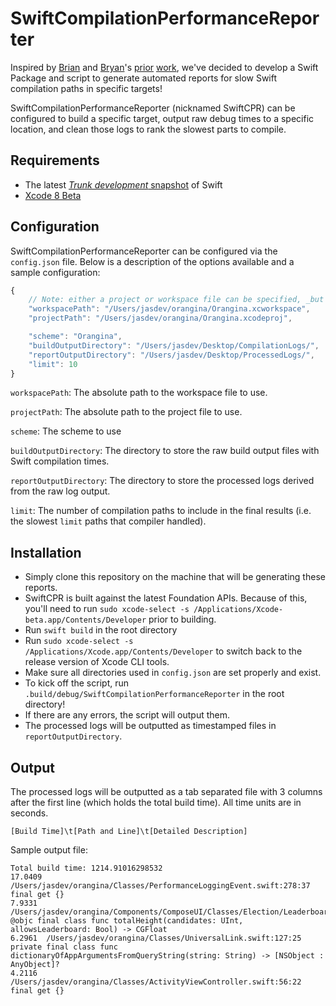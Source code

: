 # SwiftCompilationPerformanceReporter

Inspired by [Brian](https://twitter.com/brianmichel/) and [Bryan](https://twitter.com/irace/)'s [prior](https://github.com/brianmichel/Swift-Analysis-Workflow) [work](http://irace.me/swift-profiling), we've decided to develop a Swift Package and script to generate automated reports for slow Swift compilation paths in specific targets!

SwiftCompilationPerformanceReporter (nicknamed SwiftCPR) can be configured to build a specific target, output raw debug times to a specific location, and clean those logs to rank the slowest parts to compile.

## Requirements

- The latest [_Trunk development_ snapshot](https://swift.org/download/) of Swift
- [Xcode 8 Beta](https://developer.apple.com/xcode/)

## Configuration

SwiftCompilationPerformanceReporter can be configured via the `config.json` file. Below is a description of the options available and a sample configuration:

```javascript
{
    // Note: either a project or workspace file can be specified, _but not both_
    "workspacePath": "/Users/jasdev/orangina/Orangina.xcworkspace",
    "projectPath": "/Users/jasdev/orangina/Orangina.xcodeproj",

    "scheme": "Orangina",
    "buildOutputDirectory": "/Users/jasdev/Desktop/CompilationLogs/",
    "reportOutputDirectory": "/Users/jasdev/Desktop/ProcessedLogs/",
    "limit": 10
}
```

`workspacePath`: The absolute path to the workspace file to use.

`projectPath`: The absolute path to the project file to use.

`scheme`: The scheme to use

`buildOutputDirectory`: The directory to store the raw build output files with Swift compilation times.

`reportOutputDirectory`: The directory to store the processed logs derived from the raw log output.

`limit`: The number of compilation paths to include in the final results (i.e. the slowest `limit` paths that compiler handled).

## Installation

- Simply clone this repository on the machine that will be generating these reports.
- SwiftCPR is built against the latest Foundation APIs. Because of this, you'll need to run `sudo xcode-select -s /Applications/Xcode-beta.app/Contents/Developer` prior to building.
- Run `swift build` in the root directory
- Run `sudo xcode-select -s /Applications/Xcode.app/Contents/Developer` to switch back to the release version of Xcode CLI tools.
- Make sure all directories used in `config.json` are set properly and exist.
- To kick off the script, run `.build/debug/SwiftCompilationPerformanceReporter` in the root directory!
- If there are any errors, the script will output them.
- The processed logs will be outputted as timestamped files in `reportOutputDirectory`.

## Output

The processed logs will be outputted as a tab separated file with 3 columns after the first line (which holds the total build time). All time units are in seconds.

`[Build Time]\t[Path and Line]\t[Detailed Description]`

Sample output file:

```
Total build time: 1214.91016298532
17.0409	/Users/jasdev/orangina/Classes/PerformanceLoggingEvent.swift:278:37	final get {}
7.9331	/Users/jasdev/orangina/Components/ComposeUI/Classes/Election/LeaderboardTableView.swift:71:17	@objc final class func totalHeight(candidates: UInt, allowsLeaderboard: Bool) -> CGFloat
6.2961	/Users/jasdev/orangina/Classes/UniversalLink.swift:127:25	private final class func dictionaryOfAppArgumentsFromQueryString(string: String) -> [NSObject : AnyObject]?
4.2116	/Users/jasdev/orangina/Classes/ActivityViewController.swift:56:22	final get {}
```

